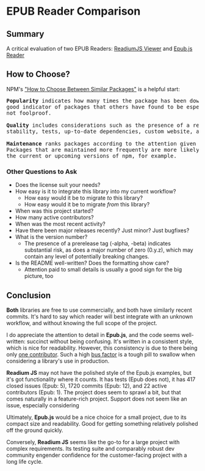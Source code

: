 # EPUB Reader Comparison

## Summary 
A critical evaluation of two EPUB Readers: [ReadiumJS Viewer](https://github.com/readium/readium-js-viewer) and [Epub.js Reader](https://github.com/futurepress/epubjs-reader/)

## How to Choose? 
NPM's ["How to Choose Between Similar Packages"](https://docs.npmjs.com/getting-started/searching-for-packages#how-to-choose-between-similar-packages) is a helpful start:
<pre>
<b>Popularity</b> indicates how many times the package has been downloaded. This is a
good indicator of packages that others have found to be especially useful, but
not foolproof.

<b>Quality</b> includes considerations such as the presence of a readme file,
stability, tests, up-to-date dependencies, custom website, and code complexity.

<b>Maintenance</b> ranks packages according to the attention given by developers.
Packages that are maintained more frequently are more likely to work well with
the current or upcoming versions of npm, for example.
</pre>

### Other Questions to Ask
* Does the license suit your needs?
* How easy is it to integrate this library into my current workflow?
  * How easy would it be to migrate _to_ this library?
  * How easy would it be to migrate _from_ this library?
* When was this project started?
* How many active contributors?
* When was the most recent activity?
* Have there been major releases recently? Just minor? Just bugfixes?
* What is the version number?
	* The presence of a prerelease tag (-alpha, -beta) indicates substantial risk, as does a major number of zero (0.y.z), which may contain any level of potentially breaking changes.
* Is the README well-written? Does the formatting show care?
	* Attention paid to small details is usually a good sign for the big picture, too

## Conclusion
**Both** libraries are free to use commercially, and both have similarly recent commits. It's hard to say which reader will best integrate with an unknown workflow, and without knowing the full scope of the project.

I do appreciate the attention to detail in **Epub.js**, and the code seems well-written: succinct without being confusing. It's written in a consistent style, which is nice for readability. However, this consistency is due to there being only [one contributor](https://github.com/futurepress/epubjs-reader/graphs/contributors). Such a high [bus factor](https://en.wikipedia.org/wiki/Bus_factor) is a tough pill to swallow when considering a library's use in production. 

**Readium JS** may not have the polished style of the Epub.js examples, but it's got functionality where it counts. It has tests (Epub does not), it has 417 closed issues (Epub: 5), 1720 commits (Epub: 12), and 22 active contributors (Epub: 1). The project does seem to sprawl a bit, but that comes naturally in a feature-rich project. Support does not seem like an issue, especially considering 

Ultimately, **Epub.js** would be a nice choice for a small project, due to its compact size and readability. Good for getting something relatively polished off the ground quickly.

Conversely, **Readium JS** seems like the go-to for a large project with complex requirements. Its testing suite and comparably robust dev community engender confidence for the customer-facing project with a long life cycle.
